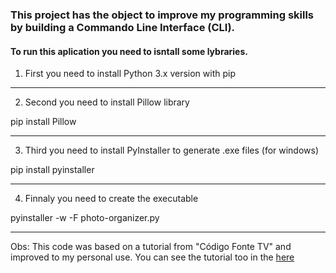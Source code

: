 ### This project has the object to improve my programming skills by building a Commando Line Interface (CLI).

#### To run this aplication you need to isntall some lybraries. 

1. First you need to install Python 3.x version with pip

---
2. Second you need to install Pillow library

pip install Pillow

---
3. Third you need to install PyInstaller to generate .exe files (for windows)

pip install pyinstaller

---

4. Finnaly you need to create the executable

pyinstaller -w -F photo-organizer.py

---

Obs: This code was based on a tutorial from "Código Fonte TV" and improved to my personal use. You can see the tutorial too in the [here](https://www.youtube.com/watch?v=L8KFB0VyEwo&t=146s&ab_channel=C%C3%B3digoFonteTV)